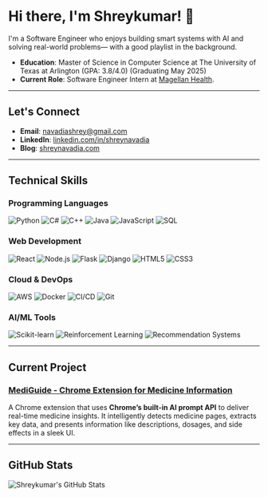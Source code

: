 # Hi there, I'm Shreykumar! 👋

I'm a Software Engineer who enjoys building smart systems with AI and solving real-world problems— with a good playlist in the background.

- **Education**: Master of Science in Computer Science at The University of Texas at Arlington (GPA: 3.8/4.0) (Graduating May 2025) 
- **Current Role**: Software Engineer Intern at [Magellan Health](https://www.magellanhealth.com/).  

---

## Let's Connect

- **Email**: [navadiashrey@gmail.com](mailto:navadiashrey@gmail.com)  
- **LinkedIn**: [linkedin.com/in/shreynavadia](https://linkedin.com/in/shreynavadia)  
- **Blog**: [shreynavadia.com](https://shreynavadia.com)
---

## Technical Skills

### **Programming Languages**
![Python](https://img.shields.io/badge/-Python-3776AB?style=flat&logo=python&logoColor=white)
![C#](https://img.shields.io/badge/-C%23-239120?style=flat&logo=c-sharp&logoColor=white)
![C++](https://img.shields.io/badge/-C++-00599C?style=flat&logo=c%2B%2B&logoColor=white)
![Java](https://img.shields.io/badge/-Java-007396?style=flat&logo=java&logoColor=white)
![JavaScript](https://img.shields.io/badge/-JavaScript-F7DF1E?style=flat&logo=javascript&logoColor=black)
![SQL](https://img.shields.io/badge/-SQL-4479A1?style=flat&logo=postgresql&logoColor=white)

### **Web Development**
![React](https://img.shields.io/badge/-React-61DAFB?style=flat&logo=react&logoColor=black)
![Node.js](https://img.shields.io/badge/-Node.js-339933?style=flat&logo=node.js&logoColor=white)
![Flask](https://img.shields.io/badge/-Flask-000000?style=flat&logo=flask&logoColor=white)
![Django](https://img.shields.io/badge/-Django-092E20?style=flat&logo=django&logoColor=white)
![HTML5](https://img.shields.io/badge/-HTML5-E34F26?style=flat&logo=html5&logoColor=white)
![CSS3](https://img.shields.io/badge/-CSS3-1572B6?style=flat&logo=css3&logoColor=white)

### **Cloud & DevOps**
![AWS](https://img.shields.io/badge/-AWS-232F3E?style=flat&logo=amazon-aws&logoColor=white)
![Docker](https://img.shields.io/badge/-Docker-2496ED?style=flat&logo=docker&logoColor=white)
![CI/CD](https://img.shields.io/badge/-CI%2FCD-000000?style=flat&logo=githubactions&logoColor=white)
![Git](https://img.shields.io/badge/-Git-F05032?style=flat&logo=git&logoColor=white)

### **AI/ML Tools**
![Scikit-learn](https://img.shields.io/badge/-Scikit--Learn-F7931E?style=flat&logo=scikit-learn&logoColor=white)
![Reinforcement Learning](https://img.shields.io/badge/-Reinforcement--Learning-blue?style=flat)
![Recommendation Systems](https://img.shields.io/badge/-Recommendation--Systems-blueviolet?style=flat)

---

## Current Project

### **[MediGuide - Chrome Extension for Medicine Information](https://github.com/shreynavadia/built-in-ai-chrome-mediguide-extension)**  
A Chrome extension that uses **Chrome’s built-in AI prompt API** to deliver real-time medicine insights. It intelligently detects medicine pages, extracts key data, and presents information like descriptions, dosages, and side effects in a sleek UI.

---

## GitHub Stats

![Shreykumar's GitHub Stats](https://github-readme-stats.vercel.app/api?username=shreynavadia&show_icons=true&theme=default)
